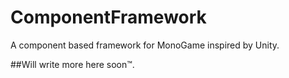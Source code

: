 # ComponentFramework
A component based framework for MonoGame inspired by Unity.

##Will write more here soon™.